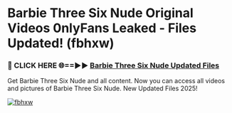 # Barbie Three Six Nude Original Videos 0nlyFans Leaked - Files Updated! (fbhxw)

<h3>🔴 CLICK HERE 🌐==►► <a href="https://tinyurl.com/5h6xmrr3" rel="nofollow">Barbie Three Six Nude Updated Files</a></h3>

Get Barbie Three Six Nude and all content. Now you can access all videos and pictures of Barbie Three Six Nude. New Updated Files 2025!

[![fbhxw](https://i.imgur.com/KVD873Z.gif)](https://tinyurl.com/5h6xmrr3)
